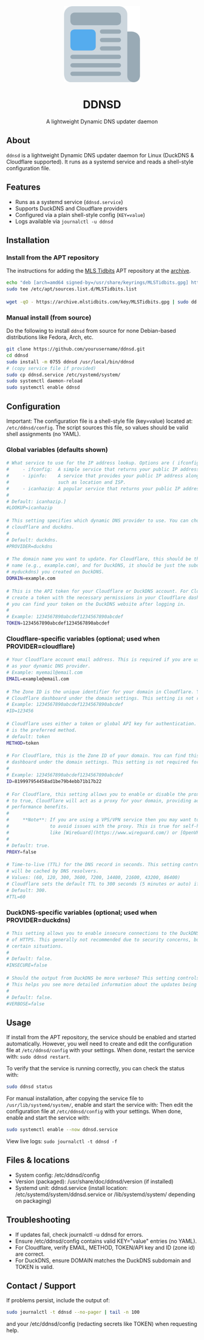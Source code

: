 <div align="center">
    <img
        src="images/logo.png"
        alt="ddnsd logo"
        width="auto"
        height="200"
    />
    <h1><b>DDNSD</b></h1>
    <p>A lightweight Dynamic DNS updater daemon</p>
</div>

## About

`ddnsd` is a lightweight Dynamic DNS updater daemon for Linux (DuckDNS & Cloudflare supported).
It runs as a systemd service and reads a shell-style configuration file.

## Features

- Runs as a systemd service (`ddnsd.service`)
- Supports DuckDNS and Cloudflare providers
- Configured via a plain shell-style config (`KEY=value`)
- Logs available via `journalctl -u ddnsd`

## Installation

### Install from the APT repository

The instructions for adding the [MLS Tidbits](https://mlstidbits.com) APT repository at the [archive](https://archive.mlstidbits.com).

```bash
echo "deb [arch=amd64 signed-by=/usr/share/keyrings/MLSTidbits.gpg] https://archive.mlstidbits.com/ stable main" |
sudo tee /etc/apt/sources.list.d/MLSTidbits.list

wget -qO - https://archive.mlstidbits.com/key/MLSTidbits.gpg | sudo dd of=/usr/share/keyrings/MLSTidbits.gpg
```

### Manual install (from source)

Do the following to install `ddnsd` from source for none Debian-based distributions like Fedora, Arch, etc.

```bash
git clone https://github.com/yourusername/ddnsd.git
cd ddnsd
sudo install -m 0755 ddnsd /usr/local/bin/ddnsd
# (copy service file if provided)
sudo cp ddnsd.service /etc/systemd/system/
sudo systemctl daemon-reload
sudo systemctl enable ddnsd
```

## Configuration

Important: The configuration file is a shell-style file (key=value) located at: `/etc/ddnsd/config`. The script sources this file, so values should be valid shell assignments (no YAML).

### Global variables (defaults shown)

```bash
# What service to use for the IP address lookup. Options are ( ifconfig or icanhaz ):
#     - ifconfig:  A simple service that returns your public IP address in plain text.
#     - ipinfo:    A service that provides your public IP address along with additional information
#                  such as location and ISP.
#     - icanhazip: A popular service that returns your public IP address in plain text.
#
# Default: icanhazip.]
#LOOKUP=icanhazip

# This setting specifies which dynamic DNS provider to use. You can choose between
# cloudflare and duckdns.
#
# Default: duckdns.
#PROVIDER=duckdns

# The domain name you want to update. For Cloudflare, this should be the full domain
# name (e.g., example.com), and for DuckDNS, it should be just the subdomain (e.i.
# myduckdns) you created on DuckDNS.
DOMAIN=example.com

# This is the API token for your Cloudflare or DuckDNS account. For Cloudflare, you can
# create a token with the necessary permissions in your Cloudflare dashboard. For DuckDNS,
# you can find your token on the DuckDNS website after logging in.
#
# Example: 1234567890abcdef1234567890abcdef
TOKEN=1234567890abcdef1234567890abcdef
```

### Cloudflare-specific variables (optional; used when PROVIDER=cloudflare)

```bash
# Your Cloudflare account email address. This is required if you are using Cloudflare
# as your dynamic DNS provider.
# Example: myemail@email.com
EMAIL=example@email.com

# The Zone ID is the unique identifier for your domain in Cloudflare. You can find this in your
# Cloudflare dashboard under the domain settings. This setting is not required for DuckDNS.
# Example: 1234567890abcdef1234567890abcdef
#ID=123456

# Cloudflare uses either a token or global API key for authentication. For most users the token
# is the preferred method.
# default: token
METHOD=token

# For Cloudflare, this is the Zone ID of your domain. You can find this in your Cloudflare
# dashboard under the domain settings. This setting is not required for DuckDNS.
#
# Example: 1234567890abcdef1234567890abcdef
ID=819997954458ad1be79b4ebb71b17b22

# For Cloudflare, this setting allows you to enable or disable the proxy for your domain. If set
# to true, Cloudflare will act as a proxy for your domain, providing additional security and
# performance benefits.
#
#     **Note**: If you are using a VPS/VPN service then you may want to set this to `false`
#               to avoid issues with the proxy. This is true for self-hosted VPN services
#               like [WireGuard](https://www.wireguard.com/) or [OpenVPN](https://openvpn.net/).
#
# Default: true.
PROXY=false

# Time-to-live (TTL) for the DNS record in seconds. This setting controls how long the DNS record
# will be cached by DNS resolvers.
# Values: (60, 120, 300, 3600, 7200, 14400, 21600, 43200, 86400)
# Cloudflare sets the default TTL to 300 seconds (5 minutes or auto) if not specified.
# Default: 300.
#TTL=60
```

### DuckDNS-specific variables (optional; used when PROVIDER=duckdns)

```bash
# This setting allows you to enable insecure connections to the DuckDNS API using HTTP instead
# of HTTPS. This generally not recommended due to security concerns, but it can be useful in
# certain situations.
#
# Default: false.
#INSECURE=false

# Should the output from DuckDNS be more verbose? This setting controls whether
# This helps you see more detailed information about the updates being made.
#
# Default: false.
#VERBOSE=false
```

## Usage

If install from the APT repository, the service should be enabled and started automatically. However, you well need to create and edit the configuration file at `/etc/ddnsd/config` with your settings. When done, restart the service with: `sudo ddnsd restart`.

To verify that the service is running correctly, you can check the status with:

```bash
sudo ddnsd status
```

For manual installation, after copying the service file to `/usr/lib/systemd/system/`, enable and start the service with: Then edit the configuration file at `/etc/ddnsd/config` with your settings. When done, enable and start the service with:

```bash
sudo systemctl enable --now ddnsd.service
```

View live logs: `sudo journalctl -t ddnsd -f`

## Files & locations

- System config: /etc/ddnsd/config
- Version (packaged): /usr/share/doc/ddnsd/version (if installed)
- Systemd unit: ddnsd.service (install location: /etc/systemd/system/ddnsd.service or /lib/systemd/system/ depending on packaging)

## Troubleshooting

- If updates fail, check journalctl -u ddnsd for errors.
- Ensure /etc/ddnsd/config contains valid KEY="value" entries (no YAML).
- For Cloudflare, verify EMAIL, METHOD, TOKEN/API key and ID (zone id) are correct.
- For DuckDNS, ensure DOMAIN matches the DuckDNS subdomain and TOKEN is valid.

## Contact / Support

If problems persist, include the output of:

```bash
sudo journalctl -t ddnsd --no-pager | tail -n 100
```

and your /etc/ddnsd/config (redacting secrets like TOKEN) when requesting help.
